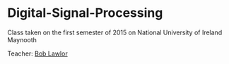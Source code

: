 # Digital-Signal-Processing
Class taken on the first semester of 2015 on National University of Ireland Maynooth

Teacher: [Bob Lawlor](https://www.maynoothuniversity.ie/electronic-engineering/our-people/bob-lawlor)
